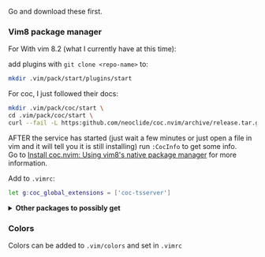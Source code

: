 Go and download these first.

### Vim8 package manager

For
With vim 8.2 (what I currently have at this time):<br />

add plugins with `git clone <repo-name>` to:

```sh
mkdir .vim/pack/start/plugins/start
```

For coc, I just followed their docs:

```sh
mkdir .vim/pack/coc/start \
cd .vim/pack/coc/start \
curl --fail -L https:github.com/neoclide/coc.nvim/archive/release.tar.gz|tar xzfv -
```

AFTER the service has started (just wait a few minutes or just open a file in vim and it will tell you it is still installing) run `:CocInfo` to get some info.<br />
Go to [Install coc.nvim: Using vim8's native package manager](https://github.com/neoclide/coc.nvim/wiki/Install-coc.nvim#using-vim8s-native-package-manager) for more information.

Add to `.vimrc`:

```sh
let g:coc_global_extensions = ['coc-tsserver']
```

<details>
<summary>
  <strong>
  Other packages to possibly get
  </strong>
  </summary>

(Look into coc, b/c things like `coc-prettier` can be used instead)

- [vim-jsonc](https://github.com/kevinoid/vim-jsonc) `git clone git@github.com:kevinoid/vim-jsonc.git`
- ~~ale (not currently using)~~
- auto-pairs
- emmet-vim
- nerdtree
- vim-airline
- ~~vim-css-color (not currently using)~~
- ~~vim-es6 (not currently using)~~
- vim-prettier (run either 'sudo pacman -S prettier' or 'npm i -g prettier' along with installing vim-prettier)
- vim-indent-guide
- airline
</details>

### Colors

Colors can be added to `.vim/colors` and set in `.vimrc`
